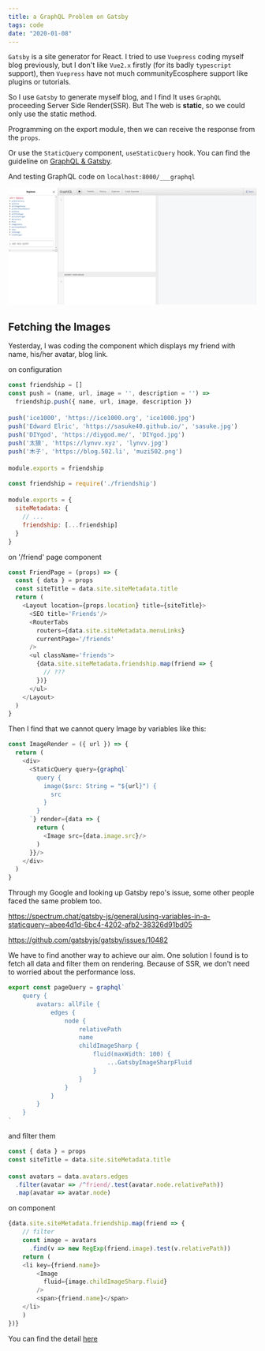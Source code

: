 ```yaml
---
title: a GraphQL Problem on Gatsby
tags: code
date: "2020-01-08"
---
```


`Gatsby` is a site generator for React. I tried to use `Vuepress` coding myself blog previously, but I don't like `Vue2.x` firstly (for its badly `typescript` support), then `Vuepress` have not much communityEcosphere support like plugins or tutorials.

So I use `Gatsby` to generate myself blog, and I find It uses `GraphQL` proceeding Server Side Render(SSR). But The web is **static**, so we could only use the static method.

Programming on the export module, then we can receive the response from the `props`.

Or use the `StaticQuery` component, `useStaticQuery` hook. You can find the guideline on [GraphQL & Gatsby](https://www.gatsbyjs.org/docs/graphql/).

And testing GraphQL code on `localhost:8000/___graphql`

![01](1.png)

## Fetching the Images

Yesterday, I was coding the component which displays my friend with name, his/her avatar, blog link.

on configuration

```js
const friendship = []
const push = (name, url, image = '', description = '') =>
  friendship.push({ name, url, image, description })

push('ice1000', 'https://ice1000.org', 'ice1000.jpg')
push('Edward Elric', 'https://sasuke40.github.io/', 'sasuke.jpg')
push('DIYgod', 'https://diygod.me/', 'DIYgod.jpg')
push('太狼', 'https://lynvv.xyz', 'lynvv.jpg')
push('木子', 'https://blog.502.li', 'muzi502.png')

module.exports = friendship
```

```js
const friendship = require('./friendship')

module.exports = {
  siteMetadata: {
    // ...
    friendship: [...friendship]
  }
}
```

on '/friend' page component

```js
const FriendPage = (props) => {
  const { data } = props
  const siteTitle = data.site.siteMetadata.title
  return (
    <Layout location={props.location} title={siteTitle}>
      <SEO title='Friends'/>
      <RouterTabs
        routers={data.site.siteMetadata.menuLinks}
        currentPage='/friends'
      />
      <ul className='friends'>
        {data.site.siteMetadata.friendship.map(friend => {
          // ???
        })}
      </ul>
    </Layout>
  )
}
```

Then I find that we cannot query Image by variables like this:

```js
const ImageRender = ({ url }) => {
  return (
    <div>
      <StaticQuery query={graphql`
        query {
          image($src: String = "${url}") {
            src
          }
        }
      `} render={data => {
        return (
          <Image src={data.image.src}/>
        )
      }}/>
    </div>
  )
}
```

Through my Google and looking up Gatsby repo's issue, some other people faced the same problem too.

https://spectrum.chat/gatsby-js/general/using-variables-in-a-staticquery~abee4d1d-6bc4-4202-afb2-38326d91bd05

https://github.com/gatsbyjs/gatsby/issues/10482

We have to find another way to achieve our aim. One solution I found is to fetch all data and filter them on rendering. Because of SSR, we don't need to worried about the performance loss.

```js
export const pageQuery = graphql`
    query {
        avatars: allFile {
            edges {
                node {
                    relativePath
                    name
                    childImageSharp {
                        fluid(maxWidth: 100) {
                            ...GatsbyImageSharpFluid
                        }
                    }
                }
            }
        }
    }
`
```

and filter them

```js
const { data } = props
const siteTitle = data.site.siteMetadata.title

const avatars = data.avatars.edges
  .filter(avatar => /^friend/.test(avatar.node.relativePath))
  .map(avatar => avatar.node)
```

on component

```js
{data.site.siteMetadata.friendship.map(friend => {
    // filter
    const image = avatars
      .find(v => new RegExp(friend.image).test(v.relativePath))
    return (
    <li key={friend.name}>
        <Image
          fluid={image.childImageSharp.fluid}
        />
        <span>{friend.name}</span>
    </li>
    )
})}
```

You can find the detail [here](https://github.com/Himself65/himself65.github.io/blob/master/src/pages/friends.js)
